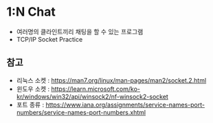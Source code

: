 # 1:N Chat
- 여러명의 클라인트끼리 채팅을 할 수 있는 프로그램
- TCP/IP Socket Practice



## 참고
- 리눅스 소켓 : https://man7.org/linux/man-pages/man2/socket.2.html
- 윈도우 소켓 : https://learn.microsoft.com/ko-kr/windows/win32/api/winsock2/nf-winsock2-socket
- 포트 종류 : https://www.iana.org/assignments/service-names-port-numbers/service-names-port-numbers.xhtml

